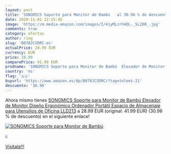 ```yaml
---
layout: post
title: 'SONGMICS Soporte para Monitor de Bambú   al 30.96 % de descuento'
date: 2020-11-01 22:15:45
image: 'https://m.media-amazon.com/images/I/41yMLzrh4OL._SL200_.jpg'
comments: true
category: ofertas
author: ring
slug: 'B078JC5DRC-es'
actualPrice: 28.99 EUR
currency: EUR
price: 28.99
comparePrice: 41.99 EUR
prodname: 'SONGMICS Soporte para Monitor de Bambú  Elevador de Monitor  Diseño Ergonómico  Ordenador Portátil  Espacio de Almacenaje para Utensilios de Oficina LLD213'
country: 'es'
flag: '🇪🇸'
buyurl: 'https://www.amazon.es/dp/B078JC5DRC/?tag=tolees-21'
descuento: '30.96'
---
```


Ahora mismo tienes [SONGMICS Soporte para Monitor de Bambú  Elevador de Monitor  Diseño Ergonómico  Ordenador Portátil  Espacio de Almacenaje para Utensilios de Oficina LLD213](https://www.amazon.es/dp/B078JC5DRC/?tag=tolees-21) a 28.99 EUR (original: 41.99 EUR) (30.96 %  de descuento) en el siguiente enlace!

[![SONGMICS Soporte para Monitor de Bambú  ](https://m.media-amazon.com/images/I/41yMLzrh4OL._SL200_.jpg)](https://www.amazon.es/dp/B078JC5DRC/?tag=tolees-21)

ℹ️:


[Visítala!!!](https://www.amazon.es/dp/B078JC5DRC/?tag=tolees-21)

